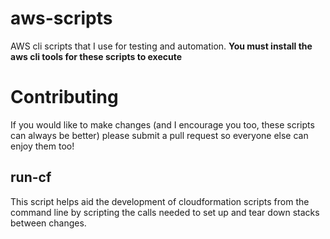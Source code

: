 # aws-scripts
AWS cli scripts that I use for testing and automation.
**You must install the aws cli tools for these scripts to execute**

# Contributing
If you would like to make changes (and I encourage you too, these scripts can always be better) please submit a pull request so everyone else can enjoy them too!

## run-cf
  This script helps aid the development of cloudformation scripts from the command line by scripting the calls needed to set up and tear down stacks between changes.
